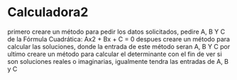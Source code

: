 # Calculadora2
primero creare un método para pedir los datos solicitados, pedire A, B Y C de la Fórmula Cuadrática: Ax2 + Bx + C = 0
despues creare un método para calcular las soluciones, donde la entrada de este método seran A, B Y C
por ultimo creare un método para calcular el determinante con el fin de ver si son soluciones reales o imaginarias, igualmente tendra las entradas de A, B y C
